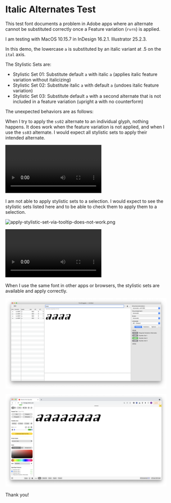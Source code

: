 # Italic Alternates Test

This test font documents a problem in Adobe apps where an alternate cannot be substituted correctly once a Feature variation (`rvrn`) is applied. 

I am testing with MacOS 10.15.7 in InDesign 16.2.1. Illustrator 25.2.3.

In this demo, the lowercase `a` is substituted by an italic variant at .5 on the `ital` axis.

The Stylistic Sets are:

* Stylistic Set 01: Substitute default `a` with italic `a` (applies italic feature variation without italicizing)
* Stylistic Set 02: Substitute italic `a` with default `a` (undoes italic feature variation)
* Stylistic Set 03: Substitute default `a` with a second alternate that is not included in a feature variation (upright a with no counterform)

The unexpected behaviors are as follows:

When I try to apply the `ss02` alternate to an individual glyph, nothing happens. It does work when the feature variation is not applied, and when I use the `ss03` alternate. I would expect all stylistic sets to apply their intended alternate.

![apply-alternate-via-tooltip-sometimes-does-not-work.mov](screengrabs/apply-alternate-via-tooltip-sometimes-does-not-work.mov)

I am not able to apply stylistic sets to a selection. I would expect to see the stylistic sets listed here and to be able to check them to apply them to a selection.

![apply-stylistic-set-via-tooltip-does-not-work.png](apply-stylistic-set-via-tooltip-does-not-work.png)

![apply-stylistic-set-via-character-palette-does-not-work.mov](screengrabs/apply-stylistic-set-via-character-palette-does-not-work.mov)

When I use the same font in other apps or browsers, the stylistic sets are available and apply correctly.

![Font Goggles](screengrabs/font-goggles.png)

![Chrome](screengrabs/chrome.png)

Thank you!